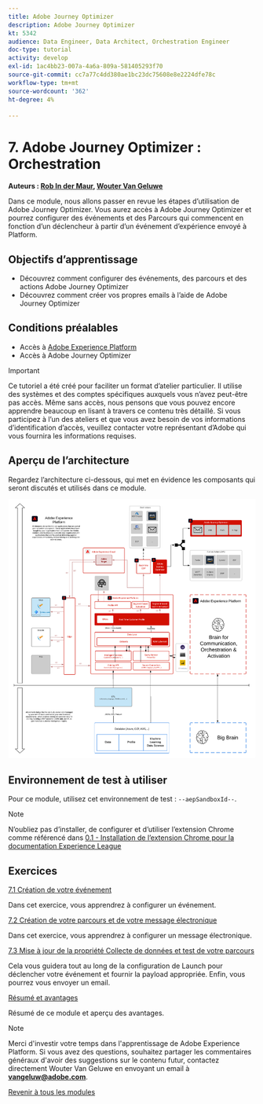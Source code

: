 ```yaml
---
title: Adobe Journey Optimizer
description: Adobe Journey Optimizer
kt: 5342
audience: Data Engineer, Data Architect, Orchestration Engineer
doc-type: tutorial
activity: develop
exl-id: 1ac4bb23-007a-4a6a-809a-581405293f70
source-git-commit: cc7a77c4dd380ae1bc23dc75608e8e2224dfe78c
workflow-type: tm+mt
source-wordcount: '362'
ht-degree: 4%

---
```


# 7. Adobe Journey Optimizer : Orchestration

**Auteurs : [Rob In der Maur](https://www.linkedin.com/in/ridmaur/), [Wouter Van Geluwe](https://www.linkedin.com/in/woutervangeluwe/)**

Dans ce module, nous allons passer en revue les étapes d’utilisation de Adobe Journey Optimizer. Vous aurez accès à Adobe Journey Optimizer et pourrez configurer des événements et des Parcours qui commencent en fonction d’un déclencheur à partir d’un événement d’expérience envoyé à Platform.

## Objectifs d’apprentissage

- Découvrez comment configurer des événements, des parcours et des actions Adobe Journey Optimizer
- Découvrez comment créer vos propres emails à l’aide de Adobe Journey Optimizer

## Conditions préalables

- Accès à [Adobe Experience Platform](https://experience.adobe.com/platform)
- Accès à Adobe Journey Optimizer

>[!IMPORTANT]
>
>Ce tutoriel a été créé pour faciliter un format d’atelier particulier. Il utilise des systèmes et des comptes spécifiques auxquels vous n’avez peut-être pas accès. Même sans accès, nous pensons que vous pouvez encore apprendre beaucoup en lisant à travers ce contenu très détaillé. Si vous participez à l’un des ateliers et que vous avez besoin de vos informations d’identification d’accès, veuillez contacter votre représentant d’Adobe qui vous fournira les informations requises.

## Aperçu de l’architecture

Regardez l’architecture ci-dessous, qui met en évidence les composants qui seront discutés et utilisés dans ce module.

![Aperçu de l’architecture](../../assets/images/architecturem6.png)

## Environnement de test à utiliser

Pour ce module, utilisez cet environnement de test : `--aepSandboxId--`.

>[!NOTE]
>
>N’oubliez pas d’installer, de configurer et d’utiliser l’extension Chrome comme référencé dans [0.1 - Installation de l’extension Chrome pour la documentation Experience League](../module0/ex1.md)

## Exercices

[7.1 Création de votre événement](./ex1.md)

Dans cet exercice, vous apprendrez à configurer un événement.

[7.2 Création de votre parcours et de votre message électronique](./ex2.md)

Dans cet exercice, vous apprendrez à configurer un message électronique.

[7.3 Mise à jour de la propriété Collecte de données et test de votre parcours](./ex3.md)

Cela vous guidera tout au long de la configuration de Launch pour déclencher votre événement et fournir la payload appropriée. Enfin, vous pourrez vous envoyer un email.

[Résumé et avantages](./summary.md)

Résumé de ce module et aperçu des avantages.

>[!NOTE]
>
>Merci d&#39;investir votre temps dans l&#39;apprentissage de Adobe Experience Platform. Si vous avez des questions, souhaitez partager les commentaires généraux d&#39;avoir des suggestions sur le contenu futur, contactez directement Wouter Van Geluwe en envoyant un email à **vangeluw@adobe.com**.

[Revenir à tous les modules](../../overview.md)
